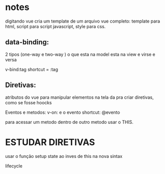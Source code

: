 # notes 

digitando vue cria um template de um arquivo vue completo: template para html, script para script javascript, style para css.

## data-binding:
 2 tipos (one-way e two-way )
o que esta na model esta na view e virse e versa 

v-bind:tag
shortcut = :tag

## Diretivas: 
atributos do vue para manipular elementos na tela
da pra criar diretivas, como se fosse hoocks 

Eventos e metodos: 
v-on: e o evento
shortcut: @evento

para acessar um metodo dentro de outro metodo usar o THIS.

# ESTUDAR DIRETIVAS


usar o função setup state ao inves de this na nova sintax


lifecycle
